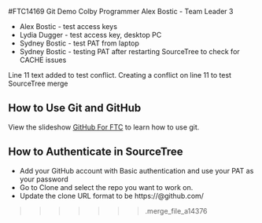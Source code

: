 

#FTC14169 Git Demo
Colby Programmer
Alex Bostic - Team Leader 3




* Alex Bostic - test access keys
* Lydia Dugger - test access key, desktop PC
* Sydney Bostic - test PAT from laptop
* Sydney Bostic - testing PAT after restarting SourceTree to check for CACHE issues


Line 11 text added to test conflict.
Creating a conflict on line 11 to test SourceTree merge

## How to Use Git and GitHub
View the slideshow [GitHub For FTC](https://docs.google.com/presentation/d/e/2PACX-1vRdxxV03USX-ZiNBOIYYMys1KKsUD1KhWgEYJCSp-LtuTpbSeG_JwL-k_wUhqQ8J_ET2D55n5unupJv/pub?start=false&loop=false&delayms=60000)
to learn how to use git.

## How to Authenticate in SourceTree
* Add your GitHub account with Basic authentication and use your PAT as your password
* Go to Clone and select the repo you want to work on.
* Update the clone URL format to be https://<personal-access-token>@github.com/<my-repo-url>
>>>>>>> .merge_file_a14376
